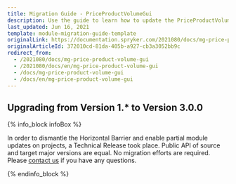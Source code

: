 ```yaml
---
title: Migration Guide - PriceProductVolumeGui
description: Use the guide to learn how to update the PriceProductVolumeGui module to a newer version.
last_updated: Jun 16, 2021
template: module-migration-guide-template
originalLink: https://documentation.spryker.com/2021080/docs/mg-price-product-volume-gui
originalArticleId: 372010cd-81da-405b-a927-cb3a3052bb9c
redirect_from:
  - /2021080/docs/mg-price-product-volume-gui
  - /2021080/docs/en/mg-price-product-volume-gui
  - /docs/mg-price-product-volume-gui
  - /docs/en/mg-price-product-volume-gui
---
```


## Upgrading from Version 1.* to Version 3.0.0

{% info_block infoBox %}

In order to dismantle the Horizontal Barrier and enable partial module updates on projects, a Technical Release took place. Public API of source and target major versions are equal. No migration efforts are required. Please [contact us](https://spryker.com/en/support/) if you have any questions.

{% endinfo_block %}
